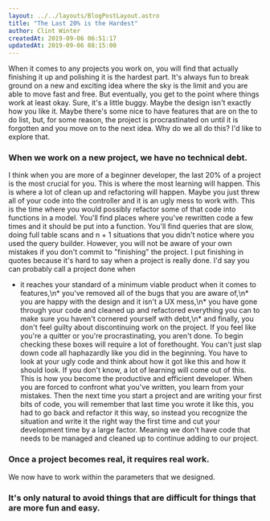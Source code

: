 ```yaml
---
layout: ../../layouts/BlogPostLayout.astro
title: "The Last 20% is the Hardest"
author: Clint Winter
createdAt: 2019-09-06 06:51:17
updatedAt: 2019-09-06 08:15:00
---
```


When it comes to any projects you work on, you will find that actually finishing it up and polishing it is the hardest part. It's always fun to break ground on a new and exciting idea where the sky is the limit and you are able to move fast and free. 
But eventually, you get to the point where things work at least okay. Sure, it's a little buggy. Maybe the design isn't exactly how you like it. Maybe there's some nice to have features that are on the to do list, but, for some reason, the project is procrastinated on until it is forgotten and you move on to the next idea. Why do we all do this? I'd like to explore that.
### When we work on a new project, we have no technical debt. 
I think when you are more of a beginner developer, the last 20% of a project is the most crucial for you. This is where the most learning will happen. This is where a lot of clean up and refactoring will happen. Maybe you just threw all of your code into the controller and it is an ugly mess to work with. This is the time where you would possibly refactor some of that code into functions in a model. You'll find places where you've rewritten code a few times and it should be put into a function. You'll find queries that are slow, doing full table scans and n + 1 situations that you didn't notice where you used the query builder.
However, you will not be aware of your own mistakes if you don't commit to \"finishing\" the project. I put finishing in quotes because it's hard to say when a project is really done. I'd say you can probably call a project done when
* it reaches your standard of a minimum viable product when it comes to features,\n* you've removed all of the bugs that you are aware of,\n* you are happy with the design and it isn't a UX mess,\n* you have gone through your code and cleaned up and refactored everything you can to make sure you haven't cornered yourself with debt,\n* and finally, you don't feel guilty about discontinuing work on the project. If you feel like you're a quitter or you're procrastinating, you aren't done.
To begin checking these boxes will require a lot of forethought. You can't just slap down code all haphazardly like you did in the beginning. You have to look at your ugly code and think about how it got like this and how it should look. If you don't know, a lot of learning will come out of this. This is how you become the productive and efficient developer. When you are forced to confront what you've written, you learn from your mistakes. Then the next time you start a project and are writing your first bits of code, you will remember that last time you wrote it like this, you had to go back and refactor it this way, so instead you recognize the situation and write it the right way the first time and cut your development time by a large factor.
Meaning we don't have code that needs to be managed and cleaned up to continue adding to our project.
### Once a project becomes real, it requires real work. 
We now have to work within the parameters that we designed.
### It's only natural to avoid things that are difficult for things that are more fun and easy.
